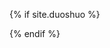 {% if site.duoshuo %}
<div id="SOHUCS"></div>
<script type="text/javascript"> 
    (function(){ 
        var appid = 'cytcY89qh'; 
        var conf = 'prod_2ab4ad0ce7f05ebd35c0a8e65b54d583'; 
        var width = window.innerWidth || document.documentElement.clientWidth; 
            if (width < 960) { 
                window.document.write('<script id="changyan_mobile_js" charset="utf-8" type="text/javascript" src="https://changyan.sohu.com/upload/mobile/wap-js/changyan_mobile.js?client_id=' + appid + '&conf=' + conf + '"><\/script>'); } else { var loadJs=function(d,a){var c=document.getElementsByTagName("head")[0]||document.head||document.documentElement;var b=document.createElement("script");b.setAttribute("type","text/javascript");b.setAttribute("charset","UTF-8");b.setAttribute("src",d);if(typeof a==="function"){if(window.attachEvent){b.onreadystatechange=function(){var e=b.readyState;if(e==="loaded"||e==="complete"){b.onreadystatechange=null;a()}}}else{b.onload=a}}c.appendChild(b)};loadJs("https://changyan.sohu.com/upload/changyan.js",function(){window.changyan.api.config({appid:appid,conf:conf})}); } })(); </script>
{% endif %}